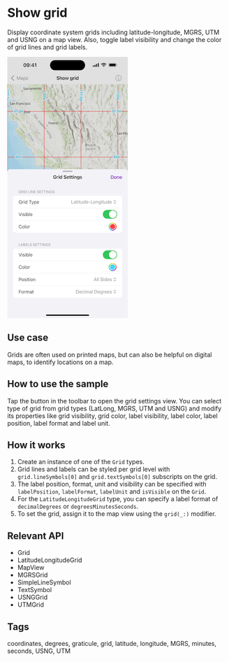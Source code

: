 # Show grid

Display coordinate system grids including latitude-longitude, MGRS, UTM and USNG on a map view. Also, toggle label visibility and change the color of grid lines and grid labels.

![Image of Show grid sample](show-grid.png)

## Use case

Grids are often used on printed maps, but can also be helpful on digital maps, to identify locations on a map.

## How to use the sample

Tap the button in the toolbar to open the grid settings view. You can select type of grid from grid types (LatLong, MGRS, UTM and USNG) and modify its properties like grid visibility, grid color, label visibility, label color, label position, label format and label unit.

## How it works

1. Create an instance of one of the `Grid` types.
2. Grid lines and labels can be styled per grid level with `grid.lineSymbols[0]` and `grid.textSymbols[0]` subscripts on the grid.
3. The label position, format, unit and visibility can be specified with `labelPosition`, `labelFormat`, `labelUnit` and `isVisible` on the `Grid`.
4. For the `LatitudeLongitudeGrid` type, you can specify a label format of `decimalDegrees` or `degreesMinutesSeconds`.
5. To set the grid, assign it to the map view using the `grid(_:)` modifier.

## Relevant API

* Grid
* LatitudeLongitudeGrid
* MapView
* MGRSGrid
* SimpleLineSymbol
* TextSymbol
* USNGGrid
* UTMGrid

## Tags

coordinates, degrees, graticule, grid, latitude, longitude, MGRS, minutes, seconds, USNG, UTM
